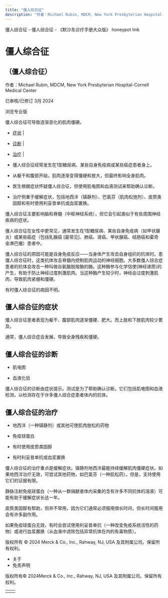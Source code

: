```yaml
---
title: "僵人综合征"
description: "作者：Michael Rubin, MDCM, New York Presbyterian Hospital-Cornell Medical Center"
---
```


﻿僵人综合征 \- 僵人综合征 \- 《默沙东诊疗手册大众版》 honeypot link

# 僵人综合征

## （僵人综合征）

作者：Michael Rubin, MDCM, New York Presbyterian Hospital-Cornell Medical Center

已审核/已修订 3月 2024

浏览专业版

僵人综合征可导致逐渐恶化的肌肉僵硬。

- [症状](#症状_v34433059_zh) \|
- [诊断](#诊断_v34433063_zh) \|
- [治疗](#治疗_v12824311_zh) \|

- 僵人综合征经常发生在1型糖尿病、某些自身免疫病或某些癌症患者身上。

- 从躯干和腹部开始，肌肉逐渐变得僵硬和放大，但最终影响全身肌肉。

- 医生根据症状怀疑僵人综合征，但使用肌电图和血液测试来帮助确认诊断。

- 治疗侧重于缓解症状，包括地西泮（镇静剂）、巴氯芬（肌肉松弛剂）、皮质类固醇和有时使用利妥昔单抗或血浆置换。


僵人综合征主要影响脑和脊髓（中枢神经系统），但它会引起类似于有些周围神经疾病的症状。

僵人综合征在女性中更常见，通常发生在1型糖尿病、某些自身免疫病（如甲状腺炎）或某些癌症（包括乳腺癌 \[最常见\]、肺癌、肾癌、甲状腺癌、结肠癌和霍奇金淋巴瘤）患者中。

僵人综合征的原因可能是自身免疫反应——当身体产生攻击自身组织的抗体时。患僵人综合征时，这类抗体攻击脊髓内控制肌肉运动的神经细胞。大多数僵人综合症患者的抗体会攻击一种叫做谷氨酸脱羧酶的酶。这种酶参与化学信使(神经递质)的产生，有助于防止神经过度刺激肌肉。当这种酶产生较少时，神经会过度刺激肌肉，导致肌肉紧绷和僵硬。

有时僵人综合征的病因不明。

## 僵人综合征的症状

僵人综合征患者表现为躯干、腹部肌肉逐渐僵硬、肥大。而上肢和下肢肌肉较少累及。

通常，僵人综合症会发展，导致全身残疾和僵硬。

## 僵人综合征的诊断

- 肌电图

- 血液化验


僵人综合征的诊断由症状提示。测试是为了帮助确认诊断。它们包括肌电图和血液检测，以检测存在于许多僵人综合症患者体内的抗体。

## 僵人综合征的治疗

- 地西泮（一种镇静剂）或其他可使肌肉放松的药物

- 免疫球蛋白

- 有时使用皮质类固醇

- 有时利妥昔单抗或血浆置换


僵人综合征的治疗重点是缓解症状。镇静剂地西泮最能持续缓解肌肉僵硬症状。如果地西泮治疗无效，可尝试其他药物，如巴氯芬（一种肌松药）。但是，支持使用它们的证据有限。

静脉注射免疫球蛋白（一种从一群捐献者体内采集的含有许多不同抗体的溶液）可能有助于缓解症状长达一年。

皮质类固醇有帮助，但并不常用，因为它们通常必须服用很长时间，但长时间服用会有许多副作用。

如果免疫球蛋白无效，有时会尝试使用利妥昔单抗（一种改变免疫系统活性的药物）或进行血浆置换（从血液中滤除包括异常抗体在内的有毒物质）。



版权所有 © 2024
Merck & Co., Inc., Rahway, NJ, USA 及其附属公司。保留所有权利。

- 关于
- 免责声明

版权所有© 2024Merck & Co., Inc., Rahway, NJ, USA 及其附属公司。保留所有权利。

|     |     |
| --- | --- |
|  |  |
